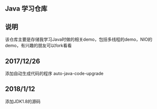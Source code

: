 ##  Java 学习仓库
##  说明
该仓库主要是存储我学习Java时做的相关demo，包括多线程的demo，NIO的demo，有兴趣的朋友可以fork看看
## 2017/12/26
添加自动生成代码的程序 auto-java-code-upgrade
## 2018/1/12
添加JDK1.8的源码